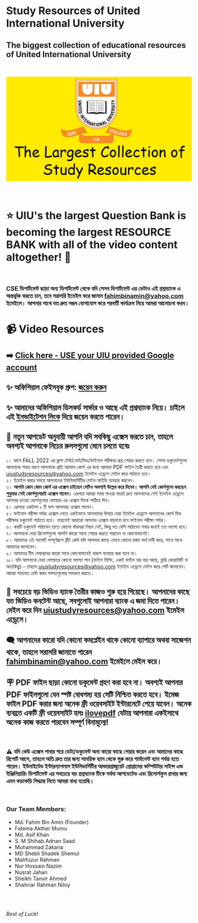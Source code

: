 # Study Resources of United International University

## The biggest collection of educational resources of United International University

<br>

![banner](img/banner-uiu-resourses.jpg)


<br>


# ⭐ UIU's the largest Question Bank is becoming the largest RESOURCE BANK with all of the video content altogether! 👏

<br>

### CSE ডিপার্টমেন্ট ছাড়া অন্য ডিপার্টমেন্ট থেকে যদি সেসব ডিপার্টমেন্ট এর ডেটাও এই প্রশ্নব্যাংক এ অন্তর্ভুক্ত করতে চান, তবে সরাসরি ইমেইল করে জানান [fahimbinamin@yahoo.com](mailto:fahimbinamin@yahoo.com) ইমেইলে। আপনার সাথে যত দ্রুত সম্ভব যোগাযোগ করে পরবর্তী কার্যক্রম নিয়ে আমরা আলোচনা করব।


# 📹 Video Resources 

## ➡️  [Click here - USE your UIU provided Google account](https://docs.google.com/spreadsheets/d/1oyQ2w1x0SUIxx9xXzguE65YdeIhBm12-z6W5bd12Nko/edit?usp=sharing)


## ✨ অফিশিয়াল ফেইসবুক গ্রুপ: [জয়েন করুন](https://www.facebook.com/groups/620784936320616)


## ✨ আমাদের অফিশিয়াল ডিসকর্ড সার্ভার ও আছে এই প্রশ্নব্যাংক নিয়ে। চাইলে এই [ইনভাইটেশন লিংক](https://discord.gg/6ckYPXmSSK) দিয়ে জয়েন করতে পারেন।



  
## 🔰 নতুন আপডেট অনুযায়ী আপনি যদি সবকিছু এক্সেস করতে চান, তাহলে অবশ্যই আপনাকে নিচের রুলসগুলো মেনে চলতে হবেঃ

১।  আগে FALL 2022 এর ক্লাস টেস্ট/নোট/মিড/ফাইনাল পরীক্ষার প্রশ্ন শেয়ার করতে হবে। সেসব ডকুমেন্টগুলো আপনাকে সবার আগে আপনাকে প্রতি আলাদা কোর্স এর জন্য আলাদা PDF ফাইল তৈরী করতে হবে এবং [uiustudyresources@yahoo.com](mailto:uiustudyresources@yahoo.com) ইমেইল এড্রেসে মেইল করে পাঠাতে হবে। <br>
২।  ইমেইল করার সময়ে আপনাদের ইউনিভার্সিটির মেইল আইডি ব্যবহার করবেন। <br>
৩।  **আপনি কোন কোন কোর্স এর এক্সেস চাইছেন সেটিও অবশ্যই উল্লেখ করে দিবেন। আপনি যেই কোর্সগুলো করছেন শুধুমাত্র সেই কোর্সগুলোরই এক্সেস পাবেন।** এরপরে আমরা সময় পাওয়া মাত্রই দ্রুত আপনাদের সেই ইমেইল এড্রেসে আপনার চাওয়া কোর্সগুলোর ফোল্ডার এর এক্সেস লিংক পাঠিয়ে দিব। <br>
৪।  এরপরে একটানা ২ টি মাস আপনারা এক্সেস পাবেন। <br>
৫।  ফাইনাল পরীক্ষা পর্যন্ত এক্সেস পেতে একইভাবে আপনাদের উপরে দেয়া ইমেইল এড্রেসে আপনাদের কোর্স মিড পরীক্ষার ডকুমেন্ট পাঠাতে হবে। তাহলেই আবারো আপনার এক্সেস বাড়ানো হবে ফাইনাল পরীক্ষা পর্যন্ত। <br>
৬।  কয়টি ডকুমেন্ট পাঠাবেন তাতে কোনো বাঁধাধরা নিয়ম নেই, কিন্তু যত বেশি পাঠাবেন সবার জন্যই তত ভালো হবে। <br>
৭।  আপনাকে দেয়া রিসোর্সগুলো আপনি কারো সাথে শেয়ার করতে পারবেন না কোনোভাবেই। <br>
৮।  আমাদের এই সাপোর্ট সম্পূর্ণরূপে ফ্রী! কেউ যদি আপনার কাছে এসবে কোনো রকম অর্থ দাবী করে, সাথে সাথে আমাদের জানাবেন। <br>
৯।  আমাদের টীম মেম্বারদের কারো সাথে কোনোভাবেই খারাপ ব্যবহার করা যাবে না। <br>
১০। যদি আপনাকে দেয়া ফোল্ডারে কোনো সমস্যা পান (ফাইল মিসিং, একই ফাইল বার বার আছে, ব্লারি কোয়ালিটি বা অন্যকিছু) - তাহলে [uiustudyresources@yahoo.com](mailto:uiustudyresources@yahoo.com) ইমেইল এড্রেসে মেইল করে সেটি জানাবেন। আমরা সাধ্যমত চেষ্টা করব সমস্যাগুলোর সমাধান করতে। <br>

## 🔴 সবচেয়ে বড় ভিডিও ব্যাংক তৈরীর কাজও শুরু হয়ে গিয়েছে। আপনাদের কাছে যত ভিডিও কনটেন্ট আছে, সবগুলোই আপনারা ব্যাংক এ জমা দিতে পারেন। মেইল করে দিন  [uiustudyresources@yahoo.com](mailto:uiustudyresources@yahoo.com) ইমেইল এড্রেসে। 

## 🗨️ আপনাদের কারো যদি কোনো কমপ্লেইন থাকে কোনো ব্যাপারে অথবা সাজেশন থাকে, তাহলে সরাসরি জানাতে পারেন [fahimbinamin@yahoo.com](mailto:fahimbinamin@yahoo.com) ইমেইলে মেইল করে।

## 🪧 **PDF ফাইল ছাড়া কোনো ডকুমেন্ট গ্রহণ করা হবে না**। অবশ্যই আপনার PDF ফাইলগুলো যেন **স্পষ্ট বোধগম্য** হয় সেটি নিশ্চিত করতে হবে। ইমেজ ফাইল PDF করার জন্য অনেক ফ্রী ওয়েবসাইট ইন্টারনেটে পেয়ে যাবেন। অনেক ব্যবহ্রত একটি ফ্রী ওয়েবসাইট হলঃ [ilovepdf](https://www.ilovepdf.com/) যেটায় আপনারা একইসাথে অনেক কাজ করতে পারবেন সম্পূর্ণ বিনামূল্যে!



<br>

### ⚠️ যদি কেউ এক্সেস পাবার পরে ডেটা/ডকুমেন্ট অন্য কারো কাছে শেয়ার করেন এবং আমাদের কাছে রিপোর্ট আসে, তাহলে অতি দ্রুত তার জন্য সাময়িক ব্যান থেকে শুরু করে পার্মানেন্ট ব্যান পর্যন্ত হতে পারেন। ইউনাইটেড ইন্টারন্যাশনাল ইউনিভার্সিটির আন্ডারগ্রাজুয়েট প্রোগ্রামের কম্পিউটার সাইন্স এন্ড ইঞ্জিনিয়ারিং ডিপার্টমেন্ট এর সবচেয়ে বড় প্রশ্নব্যাংক টিকে সর্বদা আপডেটেড এবং রিসোর্সফুল রাখার জন্য এমন কড়াকড়ি সিদ্ধান্ত নিতে আমরা বাধ্য হয়েছি।

<br>

### Our Team Members:
* Md. Fahim Bin Amin (Founder)
* Fatema Akther Mumu
* Md. Asif Khan
* S. M Shihab Adnan Saad
* Muhammad Zakaria
* MD Shebli Shadek Shemul  
* Mahfuzur Rahman 
* Nur Hossain Nazim
* Nusrat Jahan
* Sheikh Tanvir Ahmed
* Shahriar Rahman Niloy

<br>

<br>


<i> Best of Luck! </i>
